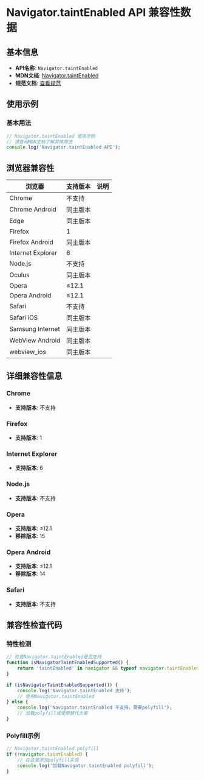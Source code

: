 # Navigator.taintEnabled API 兼容性数据

## 基本信息

- **API名称**: `Navigator.taintEnabled`
- **MDN文档**: [Navigator.taintEnabled](https://developer.mozilla.org/docs/Web/API/Navigator/taintEnabled)
- **规范文档**: [查看规范](https://html.spec.whatwg.org/multipage/system-state.html#dom-navigator-taintenabled)

## 使用示例

### 基本用法

```javascript
// Navigator.taintEnabled 使用示例
// 请查阅MDN文档了解具体用法
console.log('Navigator.taintEnabled API');
```

## 浏览器兼容性

| 浏览器 | 支持版本 | 说明 |
|--------|----------|------|
| Chrome | 不支持 |  |
| Chrome Android | 同主版本 |  |
| Edge | 同主版本 |  |
| Firefox | 1 |  |
| Firefox Android | 同主版本 |  |
| Internet Explorer | 6 |  |
| Node.js | 不支持 |  |
| Oculus | 同主版本 |  |
| Opera | ≤12.1 |  |
| Opera Android | ≤12.1 |  |
| Safari | 不支持 |  |
| Safari iOS | 同主版本 |  |
| Samsung Internet | 同主版本 |  |
| WebView Android | 同主版本 |  |
| webview_ios | 同主版本 |  |

## 详细兼容性信息

### Chrome

- **支持版本**: 不支持

### Firefox

- **支持版本**: 1

### Internet Explorer

- **支持版本**: 6

### Node.js

- **支持版本**: 不支持

### Opera

- **支持版本**: ≤12.1
- **移除版本**: 15

### Opera Android

- **支持版本**: ≤12.1
- **移除版本**: 14

### Safari

- **支持版本**: 不支持

## 兼容性检查代码

### 特性检测

```javascript
// 检查Navigator.taintEnabled是否支持
function isNavigatorTaintEnabledSupported() {
    return 'taintEnabled' in navigator && typeof navigator.taintEnabled === 'function';
}

if (isNavigatorTaintEnabledSupported()) {
    console.log('Navigator.taintEnabled 支持');
    // 使用Navigator.taintEnabled
} else {
    console.log('Navigator.taintEnabled 不支持，需要polyfill');
    // 加载polyfill或使用替代方案
}
```

### Polyfill示例

```javascript
// Navigator.taintEnabled polyfill
if (!navigator.taintEnabled) {
    // 在这里添加polyfill实现
    console.log('加载Navigator.taintEnabled polyfill');
}
```

